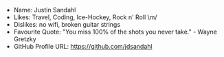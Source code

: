 - Name: Justin Sandahl
- Likes: Travel, Coding, Ice-Hockey, Rock n' Roll \m/
- Dislikes: no wifi, broken guitar strings 
- Favourite Quote: "You miss 100% of the shots you never take." - Wayne Gretzky 
- GitHub Profile URL: https://github.com/jdsandahl
